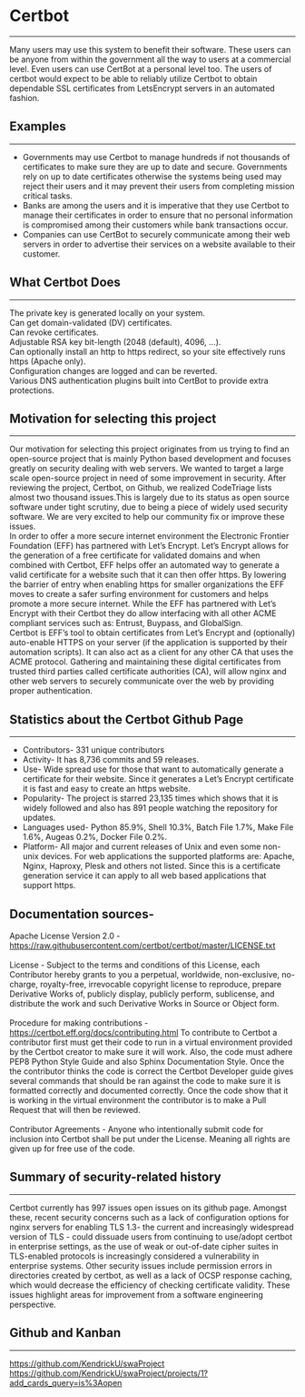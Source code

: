 # Certbot
-----
Many users may use this system to benefit their software. These users can be anyone from within the government all the way to users at a commercial level. Even users can use CertBot at a personal level too. 
The users of certbot would expect to be able to reliably utilize Certbot to obtain dependable SSL certificates from LetsEncrypt servers in an automated fashion. 

## Examples 
-----	
* Governments may use Certbot to manage hundreds if not thousands of certificates to make sure they are up to date and secure. Governments rely on up to date certificates otherwise the systems being used may reject their users and it may prevent their users from completing mission critical tasks. 
* Banks are among the users and  it is imperative that they use Certbot to manage their certificates in order to ensure that no personal information is compromised among their customers while bank transactions occur. 
* Companies can use CertBot to securely communicate among their web servers in order to advertise their services on a website available to their customer.

## What Certbot Does 
-----
The private key is generated locally on your system.<br>
Can get domain-validated (DV) certificates.<br>
Can revoke certificates.<br>
Adjustable RSA key bit-length (2048 (default), 4096, ...).<br>
Can optionally install an http to https redirect, so your site effectively runs https (Apache only).<br>
Configuration changes are logged and can be reverted.<br>
Various DNS authentication plugins built into CertBot to provide extra protections.<br>

## Motivation for selecting this project
-----
Our motivation for selecting this project originates from us trying to find an open-source project that is mainly Python based development and focuses greatly on security dealing with web servers. We wanted to target a large scale open-source project in need of some improvement in security. After reviewing the project, Certbot, on Github, we realized CodeTriage lists almost two thousand issues.This is largely due to its status as open source software under tight scrutiny, due to being a piece of widely used security software. We are very excited to help our community fix or improve these issues. <br>
In order to offer a more secure internet environment the Electronic Frontier Foundation (EFF) has partnered with Let’s Encrypt.  Let’s Encrypt allows for the generation of a free certificate for validated domains and when combined with Certbot, EFF helps offer an automated way to generate a valid certificate for a website such that it can then offer https.  By lowering the barrier of entry when enabling https for smaller organizations the EFF moves to create a safer surfing environment for customers and helps promote a more secure internet.  While the EFF has partnered with Let’s Encrypt with their Certbot they do allow interfacing with all other ACME compliant services such as: Entrust, Buypass, and GlobalSign.<br>
Certbot is EFF’s tool to obtain certificates from Let’s Encrypt and (optionally) auto-enable HTTPS on your server (if the application is supported by their automation scripts). It can also act as a client for any other CA that uses the ACME protocol. Gathering and maintaining these digital certificates from trusted third parties called certificate authorities (CA), will allow nginx and other web servers to securely communicate over the web by providing proper authentication.<br>

## Statistics about the Certbot Github Page
-----
* Contributors- 331 unique contributors<br>
* Activity- It has 8,736 commits and 59 releases.<br>
* Use- Wide spread use for those that want to automatically generate a certificate for their website.  Since it generates a Let’s Encrypt certificate it is fast and easy to create an https website.<br>
* Popularity- The project is starred 23,135 times which shows that it is widely followed and also has 891 people watching the repository for updates.<br>
* Languages used- Python 85.9%, Shell 10.3%, Batch File 1.7%, Make File 1.6%, Augeas 0.2%, Docker File 0.2%.<br>
* Platform- All major and current releases of Unix and even some non-unix devices.  For web applications the supported platforms are: Apache, Nginx, Haproxy, Plesk and others not listed.  Since this is a certificate generation service it can apply to all web based applications that support https.<br>

## Documentation sources-
Apache License Version 2.0 - https://raw.githubusercontent.com/certbot/certbot/master/LICENSE.txt<br><br>
License -  Subject to the terms and conditions of this License, each Contributor hereby grants to you a perpetual, worldwide, non-exclusive, no-charge, royalty-free, irrevocable copyright license to reproduce, prepare Derivative Works of, publicly display, publicly perform, sublicense, and distribute the work and such Derivative Works in Source or Object form. <br><br>
Procedure for making contributions - https://certbot.eff.org/docs/contributing.html To contribute to Certbot a contributor first must get their code to run in a virtual environment provided by the Certbot creator to make sure it will work. Also, the code must adhere PEP8 Python Style Guide and also Sphinx Documentation Style. Once the the contributor thinks the code is correct the Certbot Developer guide gives several commands that should be ran against the code to make sure it is formatted correctly and documented correctly. Once the code show that it is working in the virtual environment the contributor is to make a Pull Request that will then be reviewed.<br><br>
Contributor Agreements - Anyone who intentionally submit code for inclusion into Certbot shall be put under the License. Meaning all rights are given up for free use of the code.<br>


## Summary of security-related history
-----
Certbot currently has 997 issues open issues on its github page. Amongst these, recent security concerns such as a lack of configuration options for nginx servers for enabling TLS 1.3- the current and increasingly widespread version of TLS - could dissuade users from continuing to use/adopt certbot in enterprise settings, as the use of weak or out-of-date cipher suites in TLS-enabled protocols is increasingly considered a vulnerability in enterprise systems. Other security issues include permission errors in directories created by certbot, as well as a lack of OCSP response caching, which would decrease the efficiency of checking certificate validity. These issues highlight areas for improvement from a software engineering perspective. 

## Github and Kanban
-----
https://github.com/KendrickU/swaProject<br>
https://github.com/KendrickU/swaProject/projects/1?add_cards_query=is%3Aopen<br>
